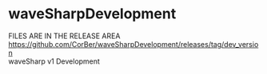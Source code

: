 # waveSharpDevelopment
FILES ARE IN THE RELEASE AREA
https://github.com/CorBer/waveSharpDevelopment/releases/tag/dev_version <br>
waveSharp v1 Development 
